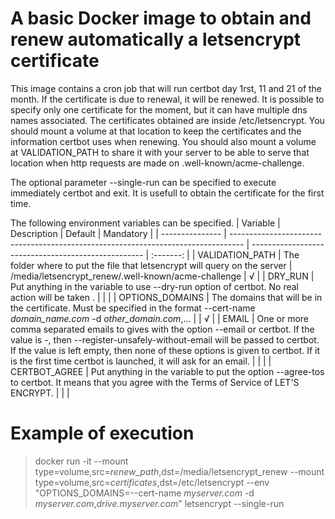 # A basic Docker image to obtain and renew automatically a letsencrypt certificate
This image contains a cron job that will run certbot day 1rst, 11 and 21 of the month. If the certificate is due to renewal, it will be renewed. It is possible to specify only one certificate for the moment, but it can have multiple dns names associated. The certificates obtained are inside /etc/letsencrypt. You should mount a volume at that location to keep the certificates and the information certbot uses when renewing. You should also mount a volume at VALIDATION_PATH to share it with your server to be able to serve that location when http requests are made on .well-known/acme-challenge.

The optional parameter --single-run can be specified to execute immediately certbot and exit. It is usefull to obtain the certificate for the first time.

The following environment variables can be specified.
| Variable        | Description                                                                       | Default                                             | Mandatory |
| --------------- | --------------------------------------------------------------------------------- | --------------------------------------------------- | :-------: |
| VALIDATION_PATH | The folder where to put the file that letsencrypt will query on the server        | /media/letsencrypt_renew/.well-known/acme-challenge | √         |
| DRY_RUN         | Put anything in the variable to use --dry-run option of certbot. No real action will be taken . |                                       |           |
| OPTIONS_DOMAINS | The domains that will be in the certificate. Must be specified in the format --cert-name _domain\_name.com_ -d _other\_domain.com_,... | | √        |
| EMAIL           | One or more comma separated emails to gives with the option --email or certbot. If the value is -, then --register-unsafely-without-email will be passed to certbot. If the value is left empty, then none of these options is given to certbot. If it is the first time certbot is launched, it will ask for an email. | | |
| CERTBOT_AGREE   | Put anything in the variable to put the option --agree-tos to certbot. It means that you agree with the Terms of Service of LET'S ENCRYPT. | |      |

# Example of execution
> docker run -it --mount type=volume,src=_renew_path_,dst=/media/letsencrypt_renew --mount type=volume,src=_certificates_,dst=/etc/letsencrypt --env "OPTIONS_DOMAINS=--cert-name _myserver.com_ -d _myserver.com_,_drive.myserver.com_" letsencrypt --single-run
